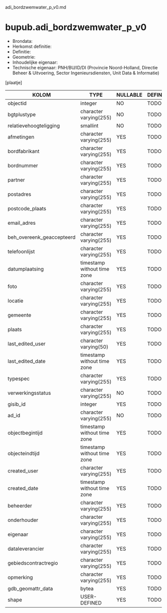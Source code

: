 adi_bordzwemwater_p_v0.md

# bupub.adi_bordzwemwater_p_v0


* Brondata: 
* Herkomst definitie: 
* Definitie: 
* Geometrie: 
* Inhoudelijke eigenaar: 
* Technische eigenaar: PNH/BU/ID/DI (Provincie Noord-Holland, Directie Beheer & Uitvoering, Sector Ingenieursdiensten, Unit Data & Informatie)

[plaatje]


|KOLOM                            |TYPE                       |NULLABLE|DEFINITIE|
|------                           |----                       |-----   |-----    |
|objectid                         |integer                    |NO      |TODO|
|bgtplustype                      |character varying(255)     |NO      |TODO|
|relatievehoogteligging           |smallint                   |NO      |TODO|
|afmetingen                       |character varying(255)     |YES     |TODO|
|bordfabrikant                    |character varying(255)     |YES     |TODO|
|bordnummer                       |character varying(255)     |YES     |TODO|
|partner                          |character varying(255)     |YES     |TODO|
|postadres                        |character varying(255)     |YES     |TODO|
|postcode_plaats                  |character varying(255)     |YES     |TODO|
|email_adres                      |character varying(255)     |YES     |TODO|
|beh_overeenk_geaccepteerd        |character varying(255)     |YES     |TODO|
|telefoonlijst                    |character varying(255)     |YES     |TODO|
|datumplaatsing                   |timestamp without time zone|YES     |TODO|
|foto                             |character varying(255)     |YES     |TODO|
|locatie                          |character varying(255)     |YES     |TODO|
|gemeente                         |character varying(255)     |YES     |TODO|
|plaats                           |character varying(255)     |YES     |TODO|
|last_edited_user                 |character varying(50)      |YES     |TODO|
|last_edited_date                 |timestamp without time zone|YES     |TODO|
|typespec                         |character varying(255)     |YES     |TODO|
|verwerkingsstatus                |character varying(255)     |NO      |TODO|
|gisib_id                         |integer                    |YES     |TODO|
|ad_id                            |character varying(255)     |NO      |TODO|
|objectbegintijd                  |timestamp without time zone|YES     |TODO|
|objecteindtijd                   |timestamp without time zone|YES     |TODO|
|created_user                     |character varying(255)     |YES     |TODO|
|created_date                     |timestamp without time zone|YES     |TODO|
|beheerder                        |character varying(255)     |YES     |TODO|
|onderhouder                      |character varying(255)     |YES     |TODO|
|eigenaar                         |character varying(255)     |YES     |TODO|
|dataleverancier                  |character varying(255)     |YES     |TODO|
|gebiedscontractregio             |character varying(255)     |YES     |TODO|
|opmerking                        |character varying(255)     |YES     |TODO|
|gdb_geomattr_data                |bytea                      |YES     |TODO|
|shape                            |USER-DEFINED               |YES     |TODO|

